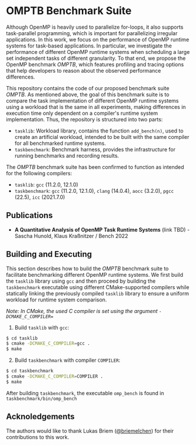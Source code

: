 # OMPTB Benchmark Suite

Although OpenMP is heavily used to parallelize for-loops, it also supports
task-parallel programming, which is important for parallelizing irregular
applications. In this work, we focus on the performance of OpenMP runtime
systems for task-based applications. In particular, we investigate the
performance of different OpenMP runtime systems when scheduling a large set
independent tasks of different granularity. To that end, we propose the OpenMP
benchmark *OMPTB*, which features profiling and tracing options that help developers to
reason about the observed performance differences.  

This repository contains the code of our proposed benchmark suite *OMPTB*.  As
mentioned above, the goal of this benchmark suite is to compare the task
implementation of different OpenMP runtime systems using a workload that is the
same in all experiments, making differences in execution time only dependent on
a compiler's runtime system implementation. Thus, the repository is structured
into two parts:
- `tasklib`: Workload library, contains the function `add_bench(n)`, used to create an artificial workload, intended to be built with the same compiler for all benchmarked runtime systems.
- `taskbenchmark`: Benchmark harness, provides the infrastructure for running benchmarks and recording results.

The *OMPTB* benchmark suite has been confirmed to function as intended for the following compilers:
- `tasklib`: `gcc` (11.2.0, 12.1.0)
- `taskbenchmark`: `gcc` (11.2.0, 12.1.0), `clang` (14.0.4), `aocc` (3.2.0), `pgcc` (22.5), `icc` (2021.7.0)

## Publications

- **A Quantitative Analysis of OpenMP Task Runtime Systems** (link TBD) - Sascha Hunold, Klaus Kraßnitzer / Bench 2022 


## Building and Executing

This section describes how to build the *OMPTB* benchmark suite to facilitate
benchmarking different OpenMP runtime systems. We first build the `tasklib`
library using `gcc` and then proceed by building the `taskbenchmark` executable
using different CMake-supported compilers while statically linking the
previously compiled `tasklib` library to ensure a uniform workload for runtime
system comparison.

_Note: In CMake, the used C compiler is set using the argument `-DCMAKE_C_COMPILER=`_

1. Build `tasklib` with `gcc`:

```bash
$ cd tasklib
$ cmake -DCMAKE_C_COMPILER=gcc .
$ make
```

2. Build `taskbenchmark` with compiler `COMPILER`:


```bash
$ cd taskbenchmark
$ cmake -DCMAKE_C_COMPILER=COMPILER .
$ make
```

After building `taskbenchmark`, the executable `omp_bench` is found in `taskbenchmark/bin/omp_bench`

## Acknoledgements

The authors would like to thank Lukas Briem ([@briemelchen](https://github.com/briemelchen)) for their contributions to this work.
